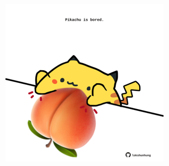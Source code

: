 <!-- built at 28/10/2024, 01:27:53 UTC -->
<p align="center">
  <img width="500" height="500" src="./ReadmeImage.svg">
</p>
